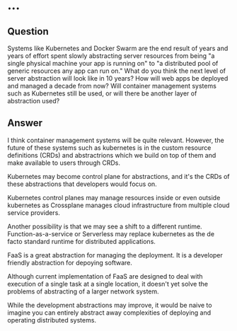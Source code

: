 # ...

## Question

Systems like Kubernetes and Docker Swarm are the end result of years and years of effort spent slowly abstracting server resources from being "a single physical machine your app is running on" to "a distributed pool of generic resources any app can run on." What do you think the next level of server abstraction will look like in 10 years? How will web apps be deployed and managed a decade from now? Will container management systems such as Kubernetes still be used, or will there be another layer of abstraction used?

## Answer

I think container management systems will be quite relevant. However, the future of these systems such as kubernetes is in the custom resource definitions (CRDs) and abstractrions which we build on top of them and make available to users through CRDs.

Kubernetes may become control plane for abstractions, and it's the CRDs of these abstractions that developers would focus on.

Kubernetes control planes may manage resources inside or even outside kubernetes as Crossplane manages cloud infrastructure from multiple cloud service providers.

Another possibility is that we may see a shift to a different runtime. Function-as-a-service or Serverless may replace kubernetes as the de facto standard runtime for distributed applications.

FaaS is a great abstraction for managing the deployment. It is a developer friendly abstraction for depoying software.

Although current implementation of FaaS are designed to deal with execution of a single task at a single location, it doesn't yet solve the problems of abstracting of a larger network system.

While the development abstractions may improve, it would be naive to imagine you can entirely abstract away complexities of deploying and operating distributed systems.
